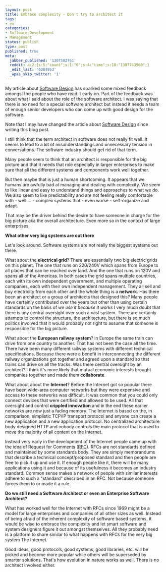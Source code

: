 ```yaml
---
layout: post
title: Embrace complexity - Don't try to architect it
tags:
- en
categories:
- Software-Development
- Management
status: publish
type: post
published: true
meta:
  jabber_published: '1307502761'
  reddit: a:2:{s:5:"count";s:1:"0";s:4:"time";s:10:"1307743960";}
  _edit_last: '6384953'
  _wpas_skip_twitter: '1'
---
```

My article about <a href="http://blog.stephan-schwab.com/software-design/">Software Design</a> has sparked some mixed feedback amongst the people who have read it early on. Part of the feedback was about what I said about the role of the software architect. I was saying that there is no need for a special software architect but instead it needs a team of enough senior developers who can come up with good design for the software.

Note that I may have changed the article about <a href="">Software Design</a> since writing this blog post.

I still think that the term architect in software does not really fit well. It seems to lead to a lot of misunderstandings and unnecessary tension in conversations. The software industry should get rid of that term.

Many people seem to think that an architect is responsible for the big picture and that it needs that role especially in larger enterprises to make sure that all the different systems and components work well together.

But then maybe that is just a human shortcoming. It appears that we humans are awfully bad at managing and dealing with complexity. We seem to like linear and easy to understand things and approaches to what we do. We also seem to like predictability and are not feeling really comfortable with - well ... - complex systems that - even worse - self-organize and adapt.

That may be the driver behind the desire to have someone in charge for the big picture aka the overall architecture. Even more so in the context of large enterprises.

<strong>What other very big systems are out there</strong>

Let's look around. Software systems are not really the biggest systems out there.

What about the <strong>electrical grid</strong>? There are essentially two big electric grids on this planet. The one that runs on 220/240V which spans from Europe to all places that can be reached over land. And the one that runs on 120V and spans all of the Americas. In both cases the grid spans multiple countries, each with its own independent government, and multiple operating companies, each with their own independent management. They all sell and buy electricity from each other and the whole thing is a <strong>network</strong>. Has there been an architect or a group of architects that designed this? Many people have certainly contributed over the years but other than using certain standards on the basis of <em>we use it because it works</em> I very much doubt that there is any central oversight over such a vast system. There are certainly attempts to control the structure, the architecture, but there is so much politics involved that it would probably not right to assume that someone is responsible for the big picture.

What about the <strong>European railway system</strong>? In Europe the same train can drive from one country to another. That has not been the case all the time. There have been many different railway systems with different technical specifications. Because there were a benefit in interconnecting the different railway organizations got together and agreed upon a standard so that trains can drive on all the tracks. Was there central oversight by an architect? I think it's more likely that mutual economic interests brought companies together and made them <strong>collaborate</strong>.

What about about the <strong>Internet</strong>? Before the Internet got so popular there have been wide-area computer networks but they were expensive and access to these networks was difficult. It was common that you could only connect devices that were certified and allowed to be used. All that oversight and control <strong>crippled innovation</strong> and in the end these earlier networks are now just a fading memory. The Internet is based on the, in comparison, simplistic TCP/IP transport protocol and anyone can create a new application and a new application protocol. No centralized architecture body designed HTTP and nobody controls the main protocol that is used to move the majority of all content on the Internet.

Instead very early in the development of the Internet people came up with the idea of Request for Comments (<a href="http://www.ietf.org/rfc.html">RFC</a>). RFCs are not standards defined and maintained by some standards body. They are simply memorandums that describe a technical concept/proposed standard and then people are free to pick it up and use it. If enough people like it, there will be many applications using it and because of its usefulness it becomes an industry standard. Common sense makes a network of people with similar interests adhere to such a "standard" described in an RFC. Not because someone forces them to or made it a rule.

<strong>Do we still need a Software Architect or even an Enterprise Software Architect?</strong>

What has worked well for the Internet with RFCs since 1969 might be a model for large enterprises and companies of all other sizes as well. Instead of being afraid of the inherent complexity of software based systems, it would be wise to embrace the complexity and let smart software and system designers figure it out amongst themselves. All they probably need is a platform to share similar to what happens with RFCs for the very big system The Internet.

Good ideas, good protocols, good systems, good libraries, etc. will be picked and become more popular while others will be superseded by smarter solutions. That's how evolution in nature works as well. There is no architect involved either.
